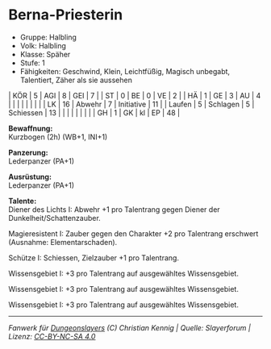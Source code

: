 # Berna-Priesterin  
- Gruppe: Halbling  
- Volk: Halbling  
- Klasse: Späher  
- Stufe: 1  
- Fähigkeiten: Geschwind, Klein, Leichtfüßig, Magisch unbegabt, Talentiert, Zäher als sie aussehen  


| KÖR    | 5  | AGI      | 8  | GEI        | 7  |
| ST     | 0  | BE       | 0  | VE         | 2  |
| HÄ     | 1  | GE       | 3  | AU         | 4  |
|        |    |          |    |            |    |
| LK     | 16 | Abwehr   | 7  | Initiative | 11 |
| Laufen | 5  | Schlagen | 5  | Schiessen  | 13 |
|        |    |          |    |            |    |
| GH     | 1  | GK       | kl | EP         | 48 |


**Bewaffnung:**  
Kurzbogen (2h) (WB+1, INI+1)

**Panzerung:**  
Lederpanzer (PA+1)

**Ausrüstung:**  
Lederpanzer (PA+1)

**Talente:**  
Diener des Lichts I: Abwehr +1 pro Talentrang gegen Diener der Dunkelheit/Schattenzauber.

Magieresistent I: Zauber gegen den Charakter +2 pro Talentrang erschwert (Ausnahme: Elementarschaden).

Schütze I: Schiessen, Zielzauber +1 pro Talentrang.

Wissensgebiet I: +3 pro Talentrang auf ausgewähltes Wissensgebiet.

Wissensgebiet I: +3 pro Talentrang auf ausgewähltes Wissensgebiet.

Wissensgebiet I: +3 pro Talentrang auf ausgewähltes Wissensgebiet.





___
*Fanwerk für [Dungeonslayers](https://www.dungeonslayers.net/) (C) Christian Kennig | Quelle: Slayerforum | Lizenz: [CC-BY-NC-SA 4.0](https://creativecommons.org/licenses/by-nc-sa/4.0/deed.de)*